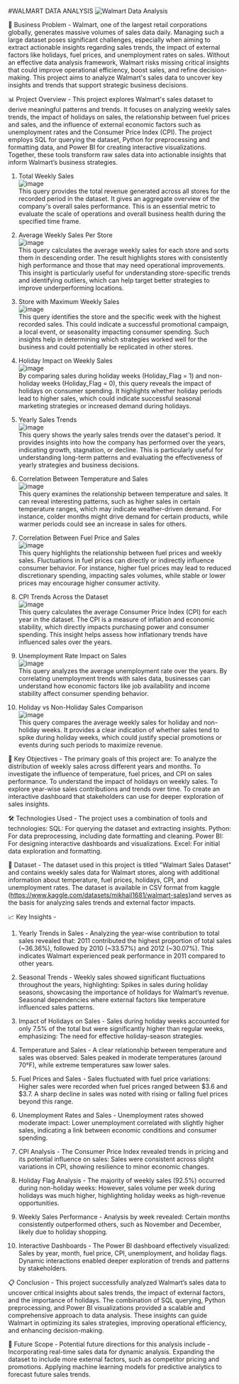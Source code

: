 #WALMART DATA ANALYSIS
![Walmart Data Analysis](https://github.com/user-attachments/assets/2ed58e61-7f41-49a0-b39d-8ca50acd8884)

🏢 Business Problem - 
Walmart, one of the largest retail corporations globally, generates massive volumes of sales data daily. Managing such a large dataset poses significant challenges, especially when aiming to extract actionable insights regarding sales trends, the impact of external factors like holidays, fuel prices, and unemployment rates on sales. Without an effective data analysis framework, Walmart risks missing critical insights that could improve operational efficiency, boost sales, and refine decision-making. This project aims to analyze Walmart's sales data to uncover key insights and trends that support strategic business decisions.

📊 Project Overview -
This project explores Walmart's sales dataset to derive meaningful patterns and trends. It focuses on analyzing weekly sales trends, the impact of holidays on sales, the relationship between fuel prices and sales, and the influence of external economic factors such as unemployment rates and the Consumer Price Index (CPI). The project employs SQL for querying the dataset, Python for preprocessing and formatting data, and Power BI for creating interactive visualizations. Together, these tools transform raw sales data into actionable insights that inform Walmart’s business strategies.

1. Total Weekly Sales <br />
![image](https://github.com/user-attachments/assets/e09e6e0c-c29c-438b-a067-2df9ccbd331d) <br />
This query provides the total revenue generated across all stores for the recorded period in the dataset. It gives an aggregate overview of the company's overall sales performance. This is an essential metric to evaluate the scale of operations and overall business health during the specified time frame.

2. Average Weekly Sales Per Store <br />
![image](https://github.com/user-attachments/assets/61b6ae6f-3eca-4bc8-a43c-83574a29d7af) <br />
This query calculates the average weekly sales for each store and sorts them in descending order. The result highlights stores with consistently high performance and those that may need operational improvements. This insight is particularly useful for understanding store-specific trends and identifying outliers, which can help target better strategies to improve underperforming locations.

3. Store with Maximum Weekly Sales <br />
![image](https://github.com/user-attachments/assets/c65ac5f5-5998-497c-adbf-9a826ff5c7ef) <br />
This query identifies the store and the specific week with the highest recorded sales. This could indicate a successful promotional campaign, a local event, or seasonality impacting consumer spending. Such insights help in determining which strategies worked well for the business and could potentially be replicated in other stores.

4. Holiday Impact on Weekly Sales <br />
![image](https://github.com/user-attachments/assets/0d0a59a0-5d01-4b0e-bae6-c3b78d8ac06c) <br />
By comparing sales during holiday weeks (Holiday_Flag = 1) and non-holiday weeks (Holiday_Flag = 0), this query reveals the impact of holidays on consumer spending. It highlights whether holiday periods lead to higher sales, which could indicate successful seasonal marketing strategies or increased demand during holidays.

5. Yearly Sales Trends <br />
![image](https://github.com/user-attachments/assets/75e51c43-5454-4e5f-8bc3-676ca03e0ecc) <br />
This query shows the yearly sales trends over the dataset's period. It provides insights into how the company has performed over the years, indicating growth, stagnation, or decline. This is particularly useful for understanding long-term patterns and evaluating the effectiveness of yearly strategies and business decisions.

6. Correlation Between Temperature and Sales <br />
![image](https://github.com/user-attachments/assets/d4cec5cd-0d1d-4f3f-867f-94835cba6b64) <br />
This query examines the relationship between temperature and sales. It can reveal interesting patterns, such as higher sales in certain temperature ranges, which may indicate weather-driven demand. For instance, colder months might drive demand for certain products, while warmer periods could see an increase in sales for others.

7. Correlation Between Fuel Price and Sales <br />
![image](https://github.com/user-attachments/assets/ad9c6aeb-6b35-41c1-8315-535e4d2e4350) <br />
This query highlights the relationship between fuel prices and weekly sales. Fluctuations in fuel prices can directly or indirectly influence consumer behavior. For instance, higher fuel prices may lead to reduced discretionary spending, impacting sales volumes, while stable or lower prices may encourage higher consumer activity.

8. CPI Trends Across the Dataset <br />
![image](https://github.com/user-attachments/assets/8e263270-6503-4030-9a9f-7393c1c63b38) <br />
This query calculates the average Consumer Price Index (CPI) for each year in the dataset. The CPI is a measure of inflation and economic stability, which directly impacts purchasing power and consumer spending. This insight helps assess how inflationary trends have influenced sales over the years.

9. Unemployment Rate Impact on Sales <br />
![image](https://github.com/user-attachments/assets/7dbbfee7-437e-4799-b8d2-66e1496bd37c) <br />
This query analyzes the average unemployment rate over the years. By correlating unemployment trends with sales data, businesses can understand how economic factors like job availability and income stability affect consumer spending behavior.

10. Holiday vs Non-Holiday Sales Comparison <br />
![image](https://github.com/user-attachments/assets/bb9aaa5b-2db1-4e3d-8904-767a3361e9d6) <br />
This query compares the average weekly sales for holiday and non-holiday weeks. It provides a clear indication of whether sales tend to spike during holiday weeks, which could justify special promotions or events during such periods to maximize revenue.


🚀 Key Objectives - 
The primary goals of this project are:
To analyze the distribution of weekly sales across different years and months.
To investigate the influence of temperature, fuel prices, and CPI on sales performance.
To understand the impact of holidays on weekly sales.
To explore year-wise sales contributions and trends over time.
To create an interactive dashboard that stakeholders can use for deeper exploration of sales insights.

🛠️ Technologies Used - 
The project uses a combination of tools and technologies:
SQL: For querying the dataset and extracting insights.
Python: For data preprocessing, including date formatting and cleaning.
Power BI: For designing interactive dashboards and visualizations.
Excel: For initial data exploration and formatting.

📂 Dataset - 
The dataset used in this project is titled "Walmart Sales Dataset" and contains weekly sales data for Walmart stores, along with additional information about temperature, fuel prices, holidays, CPI, and unemployment rates. The dataset is available in CSV format from kaggle (https://www.kaggle.com/datasets/mikhail1681/walmart-sales)and serves as the basis for analyzing sales trends and external factor impacts.

📈 Key Insights - 
1. Yearly Trends in Sales - 
Analyzing the year-wise contribution to total sales revealed that: 
2011 contributed the highest proportion of total sales (~36.36%), followed by 2010 (~33.57%) and 2012 (~30.07%).
This indicates Walmart experienced peak performance in 2011 compared to other years.

2. Seasonal Trends -
Weekly sales showed significant fluctuations throughout the years, highlighting: 
Spikes in sales during holiday seasons, showcasing the importance of holidays for Walmart’s revenue.
Seasonal dependencies where external factors like temperature influenced sales patterns.

3. Impact of Holidays on Sales -
Sales during holiday weeks accounted for only 7.5% of the total but were significantly higher than regular weeks, emphasizing:
The need for effective holiday-season strategies.

4. Temperature and Sales -
A clear relationship between temperature and sales was observed:
Sales peaked in moderate temperatures (around 70°F), while extreme temperatures saw lower sales.

5. Fuel Prices and Sales -
Sales fluctuated with fuel price variations:
Higher sales were recorded when fuel prices ranged between $3.6 and $3.7.
A sharp decline in sales was noted with rising or falling fuel prices beyond this range.

6. Unemployment Rates and Sales - 
Unemployment rates showed moderate impact:
Lower unemployment correlated with slightly higher sales, indicating a link between economic conditions and consumer spending.

7. CPI Analysis - 
The Consumer Price Index revealed trends in pricing and its potential influence on sales:
Sales were consistent across slight variations in CPI, showing resilience to minor economic changes.

8. Holiday Flag Analysis - 
The majority of weekly sales (92.5%) occurred during non-holiday weeks:
However, sales volume per week during holidays was much higher, highlighting holiday weeks as high-revenue opportunities.

9. Weekly Sales Performance - 
Analysis by week revealed:
Certain months consistently outperformed others, such as November and December, likely due to holiday shopping.

10. Interactive Dashboards - 
The Power BI dashboard effectively visualized:
Sales by year, month, fuel price, CPI, unemployment, and holiday flags.
Dynamic interactions enabled deeper exploration of trends and patterns by stakeholders.

📋 Conclusion -
This project successfully analyzed Walmart’s sales data to uncover critical insights about sales trends, the impact of external factors, and the importance of holidays. The combination of SQL querying, Python preprocessing, and Power BI visualizations provided a scalable and comprehensive approach to data analysis. These insights can guide Walmart in optimizing its sales strategies, improving operational efficiency, and enhancing decision-making.

🎯 Future Scope -
Potential future directions for this analysis include - 
Incorporating real-time sales data for dynamic analysis.
Expanding the dataset to include more external factors, such as competitor pricing and promotions.
Applying machine learning models for predictive analytics to forecast future sales trends.

